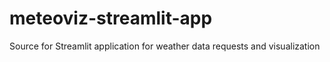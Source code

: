 # meteoviz-streamlit-app
Source for Streamlit application for weather data requests and visualization
